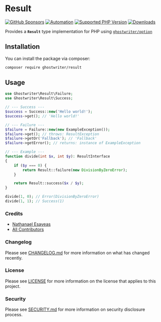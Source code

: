 # Result

[![GitHub Sponsors](https://img.shields.io/github/sponsors/ghostwriter?label=Sponsor+@ghostwriter/result&logo=GitHub+Sponsors)](https://github.com/sponsors/ghostwriter)
[![Automation](https://github.com/ghostwriter/result/actions/workflows/automation.yml/badge.svg)](https://github.com/ghostwriter/result/actions/workflows/automation.yml)
[![Supported PHP Version](https://badgen.net/packagist/php/ghostwriter/result?color=8892bf)](https://www.php.net/supported-versions)
[![Downloads](https://badgen.net/packagist/dt/ghostwriter/result?color=blue)](https://packagist.org/packages/ghostwriter/result)

Provides a **`Result`** type implementation for PHP using [`ghostwriter/option`](https://github.com/ghostwriter/option)

## Installation

You can install the package via composer:

``` bash
composer require ghostwriter/result
```

## Usage

```php
use Ghostwriter\Result\Failure;
use Ghostwriter\Result\Success;

// --- Success ---
$success = Success::new('Hello world!');
$success->get(); // 'Hello world!'

// --- Failure ---
$failure = Failure::new(new ExampleException());
$failure->get(); // throws: ResultException
$failure->getOr('Fallback'); // 'Fallback'
$failure->getError(); // returns: instance of ExampleException

// --- Example ---
function divide(int $x, int $y): ResultInterface
{
    if ($y === 0) {
        return Result::failure(new DivisionByZeroError);
    }

    return Result::success($x / $y);
}

divide(1, 0); // Error(DivisionByZeroError)
divide(1, 1); // Success(1)
```

### Credits

- [Nathanael Esayeas](https://github.com/ghostwriter)
- [All Contributors](https://github.com/ghostwriter/result/contributors)

### Changelog

Please see [CHANGELOG.md](./CHANGELOG.md) for more information on what has changed recently.

### License

Please see [LICENSE](./LICENSE) for more information on the license that applies to this project.

### Security

Please see [SECURITY.md](./SECURITY.md) for more information on security disclosure process.
